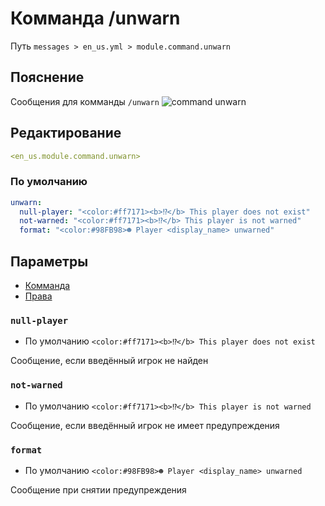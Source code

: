 # Комманда /unwarn
Путь `messages > en_us.yml > module.command.unwarn`

## Пояснение
Сообщения для комманды `/unwarn`
![command unwarn](/commandunwarn.png)

## Редактирование
```yaml
<en_us.module.command.unwarn>
```

### По умолчанию
```yaml
unwarn:
  null-player: "<color:#ff7171><b>⁉</b> This player does not exist"
  not-warned: "<color:#ff7171><b>⁉</b> This player is not warned"
  format: "<color:#98FB98>☻ Player <display_name> unwarned"
```

## Параметры

- [Комманда](/ru/commands/module/command/unwarn/)
- [Права](/ru/permissions/module/command/unwarn/)

### `null-player`
- По умолчанию `<color:#ff7171><b>⁉</b> This player does not exist`

Сообщение, если введённый игрок не найден

### `not-warned`
- По умолчанию `<color:#ff7171><b>⁉</b> This player is not warned`

Сообщение, если введённый игрок не имеет предупреждения

### `format`
- По умолчанию `<color:#98FB98>☻ Player <display_name> unwarned`

Сообщение при снятии предупреждения
